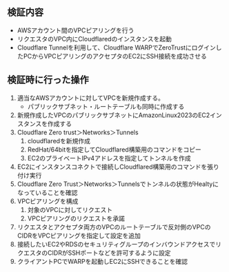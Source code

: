 
## 検証内容
- AWSアカウント間のVPCピアリングを行う
- リクエスタのVPC内にCloudflaredのインスタンスを起動
- Cloudflare Tunnelを利用して、Cloudflare WARPでZeroTrustにログインしたPCからVPCピアリングのアクセプタのEC2にSSH接続を成功させる

## 検証時に行った操作
1. 適当なAWSアカウントに対してVPCを新規作成する。
	- パブリックサブネット・ルートテーブルも同時に作成する
2. 新規作成したVPCのパブリックサブネットにAmazonLinux2023のEC2インスタンスを作成する
3. Cloudflare Zero trust＞Networks＞Tunnels
	1. cloudflaredを新規作成
	2. RedHat/64bitを指定してCloudflared構築用のコマンドをコピー
	3. EC2のプライベートIPv4アドレスを指定してトンネルを作成
4. EC2にインスタンスコネクトで接続しCloudflared構築用のコマンドを張り付け実行
5. Cloudflare Zero Trust＞Networks＞Tunnelsでトンネルの状態がHealtyになっていることを確認
6. VPCピアリングを構成
	1. 対象のVPCに対してリクエスト
	2. VPCピアリングのリクエストを承諾
7. リクエスタとアクセプタ両方のVPCのルートテーブルで反対側のVPCのCIDRをVPCピアリングを指定して設定を追加
8. 接続したいEC2やRDSのセキュリティグループのインバウンドアクセスでリクエスタのCIDRがSSHポートなどを許可するように設定
9. クライアントPCでWARPを起動しEC2にSSHできることを確認